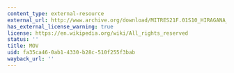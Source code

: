 ```yaml
---
content_type: external-resource
external_url: http://www.archive.org/download/MITRES21F.01S10_HIRAGANA_EXERCISES/2c10.mov
has_external_license_warning: true
license: https://en.wikipedia.org/wiki/All_rights_reserved
status: ''
title: MOV
uid: fa35ca46-0ab1-4330-b28c-510f255f3bab
wayback_url: ''
---
```

